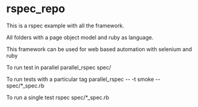 # rspec_repo
This is a rspec example with all the framework.

All folders with a page object model and ruby as language.

This framework can be used for web based automation with selenium and ruby

To run test in parallel 
parallel_rspec spec/

To run tests with a particular tag
parallel_rspec -- -t smoke -- spec/*_spec.rb 

To run a single test
rspec spec/*_spec.rb
